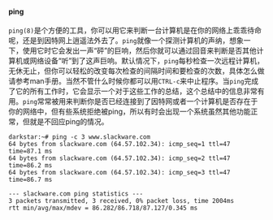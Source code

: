 #### ping

`ping(8)`是个方便的工具，你可以用它来判断一台计算机是在你的网络上乖乖待命呢，还是到因特网上逍遥法外去了。`ping`就像一个探测计算机的声纳，想象一下，使用它时它会发出一声“砰”的巨响，然后你就可以通过回音来判断是否其他计算机或网络设备“听”到了这声巨响。默认情况下，`ping`每秒检查一次远程计算机，无休无止，但你可以轻松的改变每次检查的间隔时间和要检查的次数，具体怎么做请参考man手册。当然不管什么时候你都可以用`CTRL-c`来中止程序。当`ping`完成了它的所有工作时，它会显示一个对于这些工作的总结，这个总结中的信息非常有用。`ping`常常被用来判断你是否已经连接到了因特网或者一个计算机是否存在于你的网络中，但有些系统拒绝被ping，所以有时会出现一个系统虽然其他功能正常，但就是不回应ping的情况。

```
darkstar:~# ping -c 3 www.slackware.com
64 bytes from slackware.com (64.57.102.34): icmp_seq=1 ttl=47 time=87.1 ms
64 bytes from slackware.com (64.57.102.34): icmp_seq=2 ttl=47 time=86.2 ms
64 bytes from slackware.com (64.57.102.34): icmp_seq=3 ttl=47 time=86.7 ms

--- slackware.com ping statistics ---
3 packets transmitted, 3 received, 0% packet loss, time 2004ms
rtt min/avg/max/mdev = 86.282/86.718/87.127/0.345 ms
```

